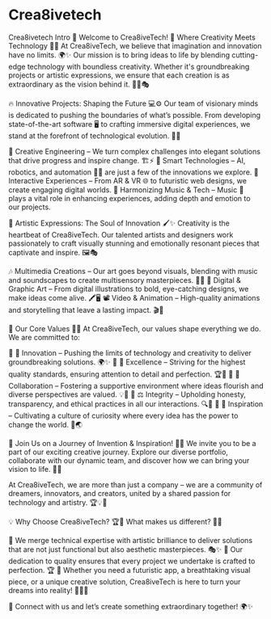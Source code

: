 # Crea8ivetech



Crea8ivetech Intro
🚀 Welcome to Crea8iveTech! 🌟
Where Creativity Meets Technology 🎨💡
At Crea8iveTech, we believe that imagination and innovation have no limits. 🌍✨ Our mission is to bring ideas to life by blending cutting-edge technology with boundless creativity. Whether it's groundbreaking projects or artistic expressions, we ensure that each creation is as extraordinary as the vision behind it. 🚀🔬🎭

🔥 Innovative Projects: Shaping the Future 💻⚙️
Our team of visionary minds is dedicated to pushing the boundaries of what’s possible. From developing state-of-the-art software 🖥️ to crafting immersive digital experiences, we stand at the forefront of technological evolution. 🚀💡

🔹 Creative Engineering – We turn complex challenges into elegant solutions that drive progress and inspire change. 🏗️⚡ 🔹 Smart Technologies – AI, robotics, and automation 🤖🚗 are just a few of the innovations we explore. 🔹 Interactive Experiences – From AR & VR 🌐 to futuristic web designs, we create engaging digital worlds. 🔹 Harmonizing Music & Tech – Music 🎵 plays a vital role in enhancing experiences, adding depth and emotion to our projects.

🎨 Artistic Expressions: The Soul of Innovation 🖌️✨
Creativity is the heartbeat of Crea8iveTech. Our talented artists and designers work passionately to craft visually stunning and emotionally resonant pieces that captivate and inspire. 🖼️🎭

🎶 Multimedia Creations – Our art goes beyond visuals, blending with music and soundscapes to create multisensory masterpieces. 🎼✨ 🎨 Digital & Graphic Art – From digital illustrations to bold, eye-catching designs, we make ideas come alive. 🖍️🖥️ 📽️ Video & Animation – High-quality animations and storytelling that leave a lasting impact. 🎬🔮

💎 Our Core Values 🌟💖
At Crea8iveTech, our values shape everything we do. We are committed to:

🔹 🚀 Innovation – Pushing the limits of technology and creativity to deliver groundbreaking solutions. 🌍✨ 🔹 🎯 Excellence – Striving for the highest quality standards, ensuring attention to detail and perfection. 🏆🔬 🔹 🤝 Collaboration – Fostering a supportive environment where ideas flourish and diverse perspectives are valued. 💡🌈 🔹 ⚖️ Integrity – Upholding honesty, transparency, and ethical practices in all our interactions. 🔍🤍 🔹 🌟 Inspiration – Cultivating a culture of curiosity where every idea has the power to change the world. 🚀🌏

🚀 Join Us on a Journey of Invention & Inspiration! 🎇🌠
We invite you to be a part of our exciting creative journey. Explore our diverse portfolio, collaborate with our dynamic team, and discover how we can bring your vision to life. 🌟✨

At Crea8iveTech, we are more than just a company – we are a community of dreamers, innovators, and creators, united by a shared passion for technology and artistry. 🏆💡🎨

💡 Why Choose Crea8iveTech? 🏆🚀
What makes us different? 🤔💡

🎯 We merge technical expertise with artistic brilliance to deliver solutions that are not just functional but also aesthetic masterpieces. 🎭✨ 🎯 Our dedication to quality ensures that every project we undertake is crafted to perfection. 🏆 🎯 Whether you need a futuristic app, a breathtaking visual piece, or a unique creative solution, Crea8iveTech is here to turn your dreams into reality! 🚀💡🎨

🔗 Connect with us and let’s create something extraordinary together! 🌍✨


